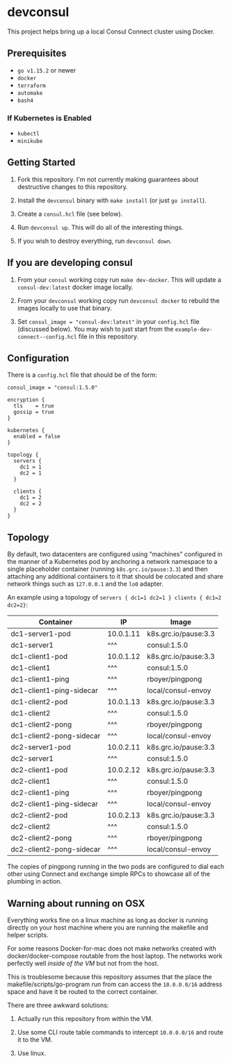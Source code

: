 # devconsul

This project helps bring up a local Consul Connect cluster using Docker.

## Prerequisites

* `go v1.15.2` or newer
* `docker`
* `terraform`
* `automake`
* `bash4`

### If Kubernetes is Enabled

* `kubectl`
* `minikube`

## Getting Started

1. Fork this repository. I'm not currently making guarantees about destructive
   changes to this repository.

2. Install the `devconsul` binary with `make install` (or just `go install`).

3. Create a `consul.hcl` file (see below).

4. Run `devconsul up`. This will do all of the interesting things.

5. If you wish to destroy everything, run `devconsul down`.

## If you are developing consul

1. From your `consul` working copy run `make dev-docker`. This will update a
   `consul-dev:latest` docker image locally.

2. From your `devconsul` working copy run `devconsul docker` to rebuild the
   images locally to use that binary.

3. Set `consul_image = "consul-dev:latest"` in your `config.hcl` file
   (discussed below).  You may wish to just start from the
   `example-dev-connect--config.hcl` file in this repository.

## Configuration

There is a `config.hcl` file that should be of the form:

```hcl
consul_image = "consul:1.5.0"

encryption {
  tls    = true
  gossip = true
}

kubernetes {
  enabled = false
}

topology {
  servers {
    dc1 = 1
    dc2 = 1
  }

  clients {
    dc1 = 2
    dc2 = 2
  }
}
```

## Topology

By default, two datacenters are configured using "machines" configured in the
manner of a Kubernetes pod by anchoring a network namespace to a single
placeholder container (running `k8s.grc.io/pause:3.3`) and then attaching any
additional containers to it that should be colocated and share network things
such as `127.0.0.1` and the `lo0` adapter.

An example using a topology of `servers { dc1=1 dc2=1 } clients { dc1=2
dc2=2}`:

| Container                | IP        | Image                |
| ----------------         | --------- | -------------------- |
| dc1-server1-pod          | 10.0.1.11 | k8s.grc.io/pause:3.3 |
| dc1-server1              | ^^^       | consul:1.5.0         |
| dc1-client1-pod          | 10.0.1.12 | k8s.grc.io/pause:3.3 |
| dc1-client1              | ^^^       | consul:1.5.0         |
| dc1-client1-ping         | ^^^       | rboyer/pingpong      |
| dc1-client1-ping-sidecar | ^^^       | local/consul-envoy   |
| dc1-client2-pod          | 10.0.1.13 | k8s.grc.io/pause:3.3 |
| dc1-client2              | ^^^       | consul:1.5.0         |
| dc1-client2-pong         | ^^^       | rboyer/pingpong      |
| dc1-client2-pong-sidecar | ^^^       | local/consul-envoy   |
| dc2-server1-pod          | 10.0.2.11 | k8s.grc.io/pause:3.3 |
| dc2-server1              | ^^^       | consul:1.5.0         |
| dc2-client1-pod          | 10.0.2.12 | k8s.grc.io/pause:3.3 |
| dc2-client1              | ^^^       | consul:1.5.0         |
| dc2-client1-ping         | ^^^       | rboyer/pingpong      |
| dc2-client1-ping-sidecar | ^^^       | local/consul-envoy   |
| dc2-client2-pod          | 10.0.2.13 | k8s.grc.io/pause:3.3 |
| dc2-client2              | ^^^       | consul:1.5.0         |
| dc2-client2-pong         | ^^^       | rboyer/pingpong      |
| dc2-client2-pong-sidecar | ^^^       | local/consul-envoy   |

The copies of pingpong running in the two pods are configured to dial each
other using Connect and exchange simple RPCs to showcase all of the plumbing in
action.

## Warning about running on OSX

Everything works fine on a linux machine as long as docker is running directly
on your host machine where you are running the makefile and helper scripts.

For some reasons Docker-for-mac does not make networks created with
docker/docker-compose routable from the host laptop. The networks work
perfectly well _inside of the VM_ but not from the host.

This is troublesome because this repository assumes that the place the
makefile/scripts/go-program run from can access the `10.0.0.0/16` address space
and have it be routed to the correct container.

There are three awkward solutions:

1. Actually run this repository from within the VM.

2. Use some CLI route table commands to intercept `10.0.0.0/16` and route it to
   the VM.

3. Use linux.
